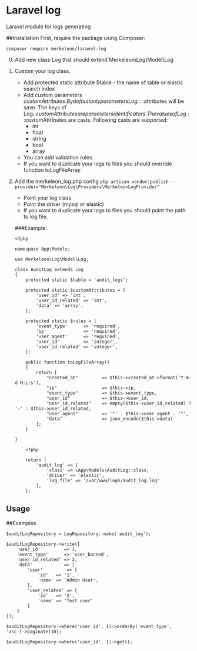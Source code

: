 # Laravel log
Laravel module for logs generating 

##Installation
First, require the package using Composer:

`composer require merkeleon/laravel-log`

0. Add new class Log that should extend Merkeleon\Log\Model\Log

0. Custom your log class.

    - Add protected static attribute $table - the name of table or elastic search index
    - Add custom parameters $customAttributes. By default only parameters Log::$attributes will be save.
    The keys of Log::$customAttributes are parameters identificators.
    The values of Log::$customAttributes are casts.
    Following casts are supported:
        - int
        - float 
        - string 
        - bool
        - array
    - You can add validation rules.
    - If you want to duplicate your logs to files you should override function toLogFileArray
0. Add the merkeleon_log.php config
`php artisan vendor:publish --provider="Merkeleon\Log\Providers\MerkeleonLogProvider"`
    - Point your log class
    - Point the driver (mysql or elastic)
    - If you want to duplicate your logs to files you should point the path to log file.
    

    ###Example:
          
    ```
    <?php
    
    namespace App\Models;
    
    use Merkeleon\Log\Model\Log;
    
    class AuditLog extends Log
    {
        protected static $table = 'audit_logs';
    
        protected static $customAttributes = [
            'user_id' => 'int',
            'user_id_related' => 'int',
            'data' => 'array',
        ];
    
        protected static $rules = [
            'event_type'      => 'required',
            'ip'              => 'required',
            'user_agent'      => 'required',
            'user_id'         => 'integer',
            'user_id_related' => 'integer',
        ];
    
        public function toLogFileArray()
        {
            return [
                "created_at"         => $this->created_at->format('Y-m-d H:i:s'),
                "ip"                 => $this->ip,
                "event_type"         => $this->event_type,
                "user_id"            => $this->user_id,
                "user_id_related"    => empty($this->user_id_related) ? '-' : $this->user_id_related,
                "user_agent"         => '"' . $this->user_agent . '"',
                "data"               => json_encode($this->data)
            ];
        }
    
    }
    ```
    
    ```
        <?php
        
        return [
            'audit_log' => [
                'class' => \App\Models\AuditLog::class,
                'driver' => 'elastic',
                'log_file' => '/var/www/logs/audit_log.log'
            ],
        ];

    ```

## Usage

##Examples

    $auditLogRepository = LogRepository::make('audit_log');

    $auditLogRepository->write([
        'user_id'         => 1,
        'event_type'      => 'user_banned',
        'user_id_related' => 2,
        'data'            => [
            'user'         => [
                'id'   => '1',
                'name' => 'Admin User',
            ],
            'user_related' => [
                'id'   => '2',
                'name' => 'Test user'
            ]
        ]
    ]);

    $auditLogRepository->where('user_id', 1)->orderBy('event_type', 'asc')->paginate(10);
   
    $auditLogRepository->where('user_id', 1)->get();
    